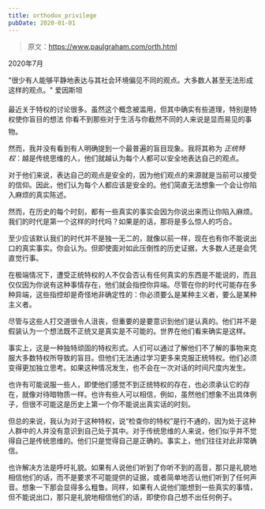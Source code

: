 ```yaml
---
title: orthodox_privilege
pubDate: 2020-01-01
---
```


> 原文：https://www.paulgraham.com/orth.html 

            
2020年7月

"很少有人能够平静地表达与其社会环境偏见不同的观点。大多数人甚至无法形成这样的观点。" 
 爱因斯坦

最近关于特权的讨论很多。虽然这个概念被滥用，但其中确实有些道理，特别是特权使你盲目的想法  你看不到那些对于生活与你截然不同的人来说是显而易见的事物。

然而，我并没有看到有人明确提到一个最普遍的盲目现象。我将其称为 _正统特权_：越是传统思维的人，他们就越认为每个人都可以安全地表达自己的观点。

对于他们来说，表达自己的观点是安全的，因为他们观点的来源就是当前可以接受的信仰。因此，他们认为每个人都应该是安全的。他们简直无法想象一个会让你陷入麻烦的真实陈述。

然而，在历史的每个时刻，都有一些真实的事实会因为你说出来而让你陷入麻烦。我们的时代是第一个这样的时代吗？如果是的话，那将是多么惊人的巧合。

至少应该默认我们的时代并不是独一无二的，就像以前一样，现在也有你不能说出口的真实事实。你会认为。但即使面对如此压倒性的历史证据，大多数人还是会凭直觉行事。

在极端情况下，遭受正统特权的人不仅会否认有任何真实的东西是不能说的，而且仅仅因为你说有这种事情存在，他们就会指控你异端。尽管在你的时代可能存在多种异端，这些指控却是奇怪地非确定性的：你必须要么是某种主义者，要么是某种主义者。

尽管与这些人打交道很令人沮丧，但重要的是要意识到他们是认真的。他们并不是假装认为一个想法既不正统又是真实是不可能的。世界在他们看来确实是这样。

事实上，这是一种独特顽固的特权形式。人们可以通过了解他们不了解的事物来克服大多数特权所导致的盲目。但他们无法通过学习更多来克服正统特权。他们必须变得更加独立思考。如果这种情况发生，也不会在一次对话的时间尺度内发生。

也许有可能说服一些人，即使他们感觉不到正统特权的存在，也必须承认它的存在，就像对待暗物质一样。也许有些人可以相信，例如，虽然他们想象不出具体例子，但很不可能这是历史上第一个你不能说出真实话的时刻。

但总的来说，我认为对于这种特权，说“检查你的特权”是行不通的，因为处于这种人群中的人并没有意识到自己处于其中。对于传统思维的人来说，他们似乎并不觉得自己是传统思维的。他们只是觉得自己是正确的。事实上，他们往往对此非常确信。

也许解决方法是呼吁礼貌。如果有人说他们听到了你听不到的高音，那只是礼貌地相信他们的话，而不是要求不可能提供的证据，或者简单地否认他们听到了任何声音。想象一下那会显得多么粗鲁。同样，如果有人说他们能想到一些真实的事情，但不能说出口，那只是礼貌地相信他们的话，即使你自己想不出任何例子。
